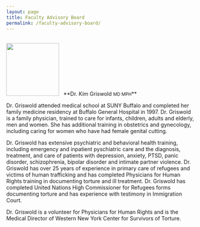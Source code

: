 ```yaml
---
layout: page
title: Faculty Advisory Board
permalink: /faculty-advisory-board/
---
```

<br>
<img src="{{ site.baseurl }}/img/people/griswold.jpg" width="140"/>&nbsp;&nbsp; **Dr. Kim Griswold <small>MD MPH</small>**

Dr. Griswold attended medical school at SUNY Buffalo and completed her family medicine residency at Buffalo General Hospital in 1997. Dr. Griswold is a family physician, trained to care for infants, children, adults and elderly, men and women. She has additional training in obstetrics and gynecology, including caring for women who have had female genital cutting.  


Dr. Griswold has extensive psychiatric and behavioral health training, including emergency and inpatient pyschiatric care and the diagnosis, treatment, and care of patients with depression, anxiety, PTSD, panic disorder, schizophrenia, bipolar disorder and intimate partner violence. Dr. Griswold has over 25 years of experience in primary care of refugees and victims of human trafficking and has completed Physicians for Human Rights training in documenting torture and ill treatment.  Dr. Griswold has completed United Nations High Commissioner for Refugees forms documenting torture and has experience with testimony in Immigration Court.

Dr. Griswold is a volunteer for Physicians for Human Rights and is the Medical Director of Western New York Center for Survivors of Torture.